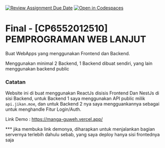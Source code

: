 [![Review Assignment Due Date](https://classroom.github.com/assets/deadline-readme-button-24ddc0f5d75046c5622901739e7c5dd533143b0c8e959d652212380cedb1ea36.svg)](https://classroom.github.com/a/M0zt5s_I)
[![Open in Codespaces](https://classroom.github.com/assets/launch-codespace-7f7980b617ed060a017424585567c406b6ee15c891e84e1186181d67ecf80aa0.svg)](https://classroom.github.com/open-in-codespaces?assignment_repo_id=14055648)
# Final - [CP6552012510] PEMPROGRAMAN WEB LANJUT



Buat WebApps yang menggunakan Frontend dan Backend.

Menggunakan minimal 2 Backend, 1 Backend dibuat sendiri, yang lain menggunakan backend public


### Catatan
Website ini di buat menggunakan ReactJs disisis Frontend Dan NestJs di sisi Backend, untuk Backend 1 saya menggunakan API public milik `api.jikan.moe`, dan untuk Backend 2 nya saya mengguankannya sebagai untuk menghandle Fitur Login/Auth.

Link Demo : https://manga-guweh.vercel.app/

*** jika membuka link demonya, diharapkan untuk menjalankan bagian servernya terlebih dahulu sebab, yang saya deploy hanya sisi frontednya saja

